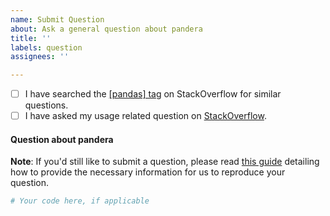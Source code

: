 ```yaml
---
name: Submit Question
about: Ask a general question about pandera
title: ''
labels: question
assignees: ''

---
```


- [ ] I have searched the [[pandas] tag](https://stackoverflow.com/questions/tagged/pandas) on StackOverflow for similar questions.
- [ ] I have asked my usage related question on [StackOverflow](https://stackoverflow.com).

#### Question about pandera

**Note**: If you'd still like to submit a question, please read [this guide](
https://matthewrocklin.com/blog/work/2018/02/28/minimal-bug-reports) detailing how to provide the necessary information for us to reproduce your question.

```python
# Your code here, if applicable

```
